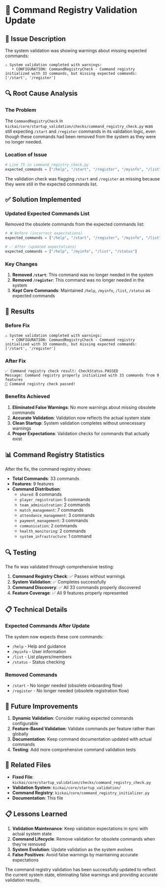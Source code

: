# **🔧 Command Registry Validation Update**

## **🐛 Issue Description**

The system validation was showing warnings about missing expected commands:

```
⚠️ System validation completed with warnings:
   • CONFIGURATION: CommandRegistryCheck - Command registry initialized with 33 commands, but missing expected commands: ['/start', '/register']
```

## **🔍 Root Cause Analysis**

### **The Problem**
The `CommandRegistryCheck` in `kickai/core/startup_validation/checks/command_registry_check.py` was still expecting `/start` and `/register` commands in its validation logic, even though these commands had been removed from the system as they were no longer needed.

### **Location of Issue**
```python
# Line 75 in command_registry_check.py
expected_commands = ["/help", "/start", "/register", "/myinfo", "/list", "/status"]
```

The validation check was flagging `/start` and `/register` as missing because they were still in the expected commands list.

## **✅ Solution Implemented**

### **Updated Expected Commands List**
Removed the obsolete commands from the expected commands list:

```python
# ❌ Before (incorrect expectations)
expected_commands = ["/help", "/start", "/register", "/myinfo", "/list", "/status"]

# ✅ After (updated expectations)
expected_commands = ["/help", "/myinfo", "/list", "/status"]
```

### **Key Changes**
1. **Removed `/start`**: This command was no longer needed in the system
2. **Removed `/register`**: This command was no longer needed in the system
3. **Kept Core Commands**: Maintained `/help`, `/myinfo`, `/list`, `/status` as expected commands

## **🎯 Results**

### **Before Fix**
```
⚠️ System validation completed with warnings:
   • CONFIGURATION: CommandRegistryCheck - Command registry initialized with 33 commands, but missing expected commands: ['/start', '/register']
```

### **After Fix**
```
✅ Command registry check result: CheckStatus.PASSED
Message: Command registry properly initialized with 33 commands from 9 features
🎉 Command registry check passed!
```

### **Benefits Achieved**
1. **Eliminated False Warnings**: No more warnings about missing obsolete commands
2. **Accurate Validation**: Validation now reflects the actual system state
3. **Clean Startup**: System validation completes without unnecessary warnings
4. **Proper Expectations**: Validation checks for commands that actually exist

## **📊 Command Registry Statistics**

After the fix, the command registry shows:
- **Total Commands**: 33 commands
- **Features**: 9 features
- **Command Distribution**:
  - `shared`: 8 commands
  - `player_registration`: 5 commands
  - `team_administration`: 2 commands
  - `match_management`: 7 commands
  - `attendance_management`: 3 commands
  - `payment_management`: 3 commands
  - `communication`: 2 commands
  - `health_monitoring`: 2 commands
  - `system_infrastructure`: 1 command

## **🔍 Testing**

The fix was validated through comprehensive testing:

1. **Command Registry Check**: ✅ Passes without warnings
2. **System Validation**: ✅ Completes successfully
3. **Command Discovery**: ✅ All 33 commands properly discovered
4. **Feature Coverage**: ✅ All 9 features properly represented

## **📋 Technical Details**

### **Expected Commands After Update**
The system now expects these core commands:
- `/help` - Help and guidance
- `/myinfo` - User information
- `/list` - List players/members
- `/status` - Status checking

### **Removed Commands**
- `/start` - No longer needed (obsolete onboarding flow)
- `/register` - No longer needed (obsolete registration flow)

## **🚀 Future Improvements**

1. **Dynamic Validation**: Consider making expected commands configurable
2. **Feature-Based Validation**: Validate commands per feature rather than globally
3. **Documentation**: Keep command documentation updated with actual commands
4. **Testing**: Add more comprehensive command validation tests

## **🔗 Related Files**

- **Fixed File**: `kickai/core/startup_validation/checks/command_registry_check.py`
- **Validation System**: `kickai/core/startup_validation/`
- **Command Registry**: `kickai/core/command_registry_initializer.py`
- **Documentation**: This file

## **📋 Lessons Learned**

1. **Validation Maintenance**: Keep validation expectations in sync with actual system state
2. **Command Lifecycle**: Remove validation for obsolete commands when they're removed
3. **System Evolution**: Update validation as the system evolves
4. **False Positives**: Avoid false warnings by maintaining accurate expectations

The command registry validation has been successfully updated to reflect the current system state, eliminating false warnings and providing accurate validation results.